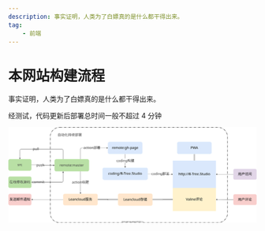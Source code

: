 ```yaml
---
description: 事实证明，人类为了白嫖真的是什么都干得出来。
tag:
    - 前端
---
```


# 本网站构建流程

事实证明，人类为了白嫖真的是什么都干得出来。

经测试，代码更新后部署总时间一般不超过 4 分钟

![](/assets/svg/构建.svg)
